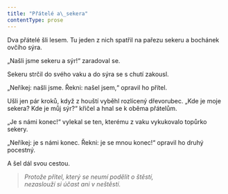 ```yaml
---
title: "Přátelé a\_sekera"
contentType: prose
---
```


<section>

Dva přátelé šli lesem. Tu jeden z nich spatřil na pařezu sekeru a bochánek ovčího sýra.

„Našli jsme sekeru a sýr!“ zaradoval se.

Sekeru strčil do svého vaku a do sýra se s chutí zakousl.

„Neříkej: našli jsme. Řekni: našel jsem,“ opravil ho přítel.

Ušli jen pár kroků, když z houští vyběhl rozlícený dřevorubec. „Kde je moje sekera? Kde je můj sýr?“ křičel a hnal se k oběma přátelům.

„Je s námi konec!“ vylekal se ten, kterému z vaku vykukovalo topůrko sekery.

„Neříkej: je s námi konec. Řekni: je se mnou konec!“ opravil ho druhý pocestný.

A šel dál svou cestou.

</section>

<section>

> _Protože přítel, který se neumí podělit o štěstí,  
> nezaslouží si účast ani v neštěstí._

</section>
